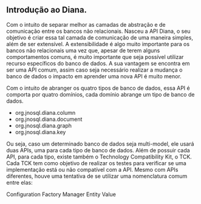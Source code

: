 ## Introdução ao Diana.


Com o intuito de separar melhor as camadas de abstração e de comunicação entre os bancos não relacionais. Nasceu a API Diana, o seu objetivo é criar essa tal camada de comunicação de uma maneira simples, além de ser extensível. A extensibilidade é algo muito importante para os bancos não relacionais uma vez que, apesar de terem alguns comportamentos comuns, é muito importante que seja possível utilizar recurso específicos do banco de dados. A sua vantagem se encontra em ser uma API comum, assim caso seja necessário realizar a mudança o banco de dados o impacto em aprender uma nova API é muito menor.


Com o intuito de abranger os quatro tipos de banco de dados, essa API é comporta por quatro domínios, cada domínio abrange um tipo de banco de dados. 

* org.jnosql.diana.column
* org.jnosql.diana.document
* org.jnosql.diana.graph
* org.jnosql.diana.key

Ou seja, caso um determinado banco de dados seja multi-model, ele usará duas APIs, uma para cada tipo de banco de dados. Além de possuir cada API, para cada tipo, existe também o Technology Compatibility Kit, o TCK. Cada TCK tem como objetivo de realizar os testes para verificar se uma implementação está ou não compatível com a API. Mesmo com APIs diferentes, houve uma tentativa de se utilizar uma nomenclatura comum entre elas:

Configuration
Factory
Manager
Entity
Value
